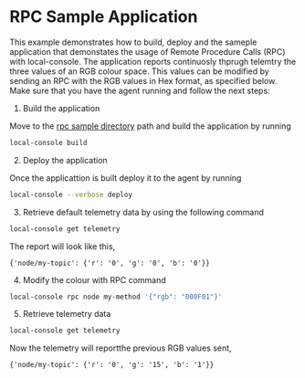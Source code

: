 # RPC Sample Application

This example demonstrates how to build, deploy and the sameple application that demonstates the usage of Remote Procedure Calls (RPC) with local-console.
The application reports continuosly thprugh telemtry the three values of an RGB colour space. This values can be modified by sending an RPC with the RGB values in Hex format, as specified below.
Make sure that you have the agent running and follow the next steps:

1. Build the application

Move to the [rpc sample directory](../../samples/rpc-example) path and build the application by running

```sh
local-console build
```

2. Deploy the application

Once the applicattion is built deploy it to the agent by running

```sh
local-console --verbose deploy
```


3. Retrieve default telemetry data by using the following command

```sh
local-console get telemetry
```

The report will look like this,

```
{'node/my-topic': {'r': '0', 'g': '0', 'b': '0'}}
```

4. Modify the colour with RPC command

```sh
local-console rpc node my-method '{"rgb": "000F01"}'
```

5. Retrieve telemetry data

```sh
local-console get telemetry
```

Now the telemetry will reportthe previous RGB values sent,

```
{'node/my-topic': {'r': '0', 'g': '15', 'b': '1'}}
```
